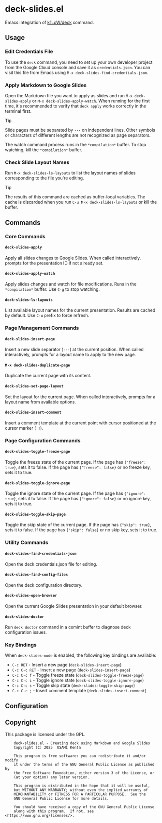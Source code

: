 # deck-slides.el

Emacs integration of [k1LoW/deck] command.

## Usage

### Edit Credentials File

To use the `deck` command, you need to set up your own developer project from the Google Cloud console and save it as `credentials.json`. You can visit this file from Emacs using `M-x deck-slides-find-credentials-json`.

### Apply Markdown to Google Slides

Open the Markdown file you want to apply as slides and run `M-x deck-slides-apply` or `M-x deck-slides-apply-watch`. When running for the first time, it's recommended to verify that `deck apply` works correctly in the terminal first.

> [!TIP]
> Slide pages must be separated by `---` on independent lines. Other symbols or characters of different lengths are not recognized as page separators.

The watch command process runs in the `*compilation*` buffer. To stop watching, kill the `*compilation*` buffer.

### Check Slide Layout Names

Run `M-x deck-slides-ls-layouts` to list the layout names of slides corresponding to the file you're editing.

> [!TIP]
> The results of this command are cached as buffer-local variables. The cache is discarded when you run `C-u M-x deck-slides-ls-layouts` or kill the buffer.

## Commands

### Core Commands

#### `deck-slides-apply`
Apply all slides changes to Google Slides. When called interactively, prompts for the presentation ID if not already set.

#### `deck-slides-apply-watch`
Apply slides changes and watch for file modifications. Runs in the `*compilation*` buffer. Use `C-g` to stop watching.

#### `deck-slides-ls-layouts`
List available layout names for the current presentation. Results are cached by default. Use `C-u` prefix to force refresh.

### Page Management Commands

#### `deck-slides-insert-page`
Insert a new slide separator (`---`) at the current position. When called interactively, prompts for a layout name to apply to the new page.

#### `M-x deck-slides-duplicate-page`
Duplicate the current page with its content.

#### `deck-slides-set-page-layout`
Set the layout for the current page. When called interactively, prompts for a layout name from available options.

#### `deck-slides-insert-comment`
Insert a comment template at the current point with cursor positioned at the cursor marker (`!!`).

### Page Configuration Commands

#### `deck-slides-toggle-freeze-page`
Toggle the freeze state of the current page. If the page has `{"freeze": true}`, sets it to false. If the page has `{"freeze": false}` or no freeze key, sets it to true.

#### `deck-slides-toggle-ignore-page`
Toggle the ignore state of the current page. If the page has `{"ignore": true}`, sets it to false. If the page has `{"ignore": false}` or no ignore key, sets it to true.

#### `deck-slides-toggle-skip-page`
Toggle the skip state of the current page. If the page has `{"skip": true}`, sets it to false. If the page has `{"skip": false}` or no skip key, sets it to true.

### Utility Commands

#### `deck-slides-find-credentials-json`
Open the deck credentials.json file for editing.

#### `deck-slides-find-config-files`
Open the deck configuration directory.

#### `deck-slides-open-browser`
Open the current Google Slides presentation in your default browser.

#### `deck-slides-doctor`
Run `deck doctor` command in a comint buffer to diagnose deck configuration issues.

### Key Bindings

When `deck-slides-mode` is enabled, the following key bindings are available:

- `C-c RET` - Insert a new page (`deck-slides-insert-page`)
- `C-c C-c RET` - Insert a new page (`deck-slides-insert-page`)
- `C-c C-c f` - Toggle freeze state (`deck-slides-toggle-freeze-page`)
- `C-c C-c i` - Toggle ignore state (`deck-slides-toggle-ignore-page`)
- `C-c C-c s` - Toggle skip state (`deck-slides-toggle-skip-page`)
- `C-c C-c ;` - Insert comment template (`deck-slides-insert-comment`)


## Configuration


## Copyright

This package is licensed under the GPL.

        deck-slides.el - Creating deck using Markdown and Google Slides
        Copyright (C) 2025  USAMI Kenta

        This program is free software: you can redistribute it and/or modify
        it under the terms of the GNU General Public License as published by
        the Free Software Foundation, either version 3 of the License, or
        (at your option) any later version.

        This program is distributed in the hope that it will be useful,
        but WITHOUT ANY WARRANTY; without even the implied warranty of
        MERCHANTABILITY or FITNESS FOR A PARTICULAR PURPOSE.  See the
        GNU General Public License for more details.

        You should have received a copy of the GNU General Public License
        along with this program.  If not, see <https://www.gnu.org/licenses/>.

[k1LoW/deck]: https://github.com/k1LoW/deck
